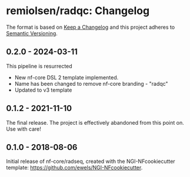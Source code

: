 # remiolsen/radqc: Changelog

The format is based on [Keep a Changelog](https://keepachangelog.com/en/1.0.0/)
and this project adheres to [Semantic Versioning](https://semver.org/spec/v2.0.0.html).

## 0.2.0 - 2024-03-11
This pipeline is resurrected
* New nf-core DSL 2 template implemented. 
* Name has been changed to remove nf-core branding - "radqc"
* Updated to v3 template

## 0.1.2 - 2021-11-10
The final release. The project is effectively abandoned from this point on. Use with care!

## 0.1.0 - 2018-08-06
Initial release of nf-core/radseq, created with the NGI-NFcookiecutter template: https://github.com/ewels/NGI-NFcookiecutter.
